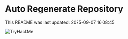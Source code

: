 # Auto Regenerate Repository

This README was last updated: 2025-09-07 16:08:45

 ![TryHackMe](https://tryhackme.com/badge/533634)